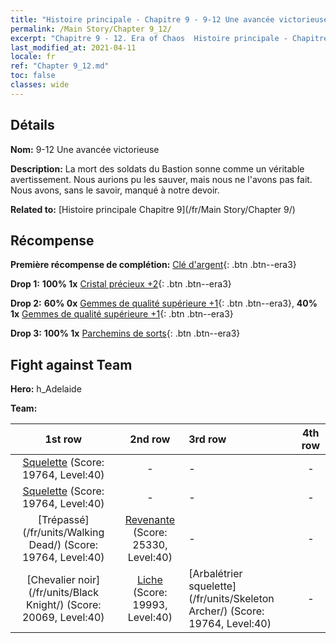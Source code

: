 ```yaml
---
title: "Histoire principale - Chapitre 9 - 9-12 Une avancée victorieuse"
permalink: /Main Story/Chapter 9_12/
excerpt: "Chapitre 9 - 12. Era of Chaos  Histoire principale - Chapitre 9_12. 9-12 Une avancée victorieuse"
last_modified_at: 2021-04-11
locale: fr
ref: "Chapter 9_12.md"
toc: false
classes: wide
---
```


## Détails

 **Nom:** 9-12 Une avancée victorieuse

 **Description:** La mort des soldats du Bastion sonne comme un véritable avertissement. Nous aurions pu les sauver, mais nous ne l'avons pas fait. Nous avons, sans le savoir, manqué à notre devoir.

 **Related to:** [Histoire principale Chapitre 9](/fr/Main Story/Chapter 9/)

## Récompense

 **Première récompense de complétion:** [Clé d'argent](/fr/Items/con_693/){: .btn .btn--era3}

 **Drop 1:** **100% 1x** [Cristal précieux +2](/fr/Items/mat_31/){: .btn .btn--era3}

 **Drop 2:** **60% 0x** [Gemmes de qualité supérieure +1](/fr/Items/mat_23/){: .btn .btn--era3}, **40% 1x** [Gemmes de qualité supérieure +1](/fr/Items/mat_23/){: .btn .btn--era3}

 **Drop 3:** **100% 1x** [Parchemins de sorts](/fr/Items/con_694/){: .btn .btn--era3}


## Fight against Team
 **Hero:** h_Adelaide

 **Team:**


  | 1st row | 2nd row | 3rd row | 4th row |
  |:----:|:----:|:----|:----:|
  | [Squelette](/fr/units/Skeleton/) (Score: 19764, Level:40)  | - | - | - |
  | [Squelette](/fr/units/Skeleton/) (Score: 19764, Level:40)  | - | - | - |
  | [Trépassé](/fr/units/Walking Dead/) (Score: 19764, Level:40)  | [Revenante](/fr/units/Wight/) (Score: 25330, Level:40)  | - | - |
  | [Chevalier noir](/fr/units/Black Knight/) (Score: 20069, Level:40)  | [Liche](/fr/units/Lich/) (Score: 19993, Level:40)  | [Arbalétrier squelette](/fr/units/Skeleton Archer/) (Score: 19764, Level:40)  | - |


